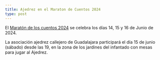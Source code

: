 ```yaml
---
title: Ajedrez en el Maraton de Cuentos 2024
type: post
---
```


El [Maratón de los cuentos 2024](https://www.maratondeloscuentos.org/es/maraton-cuentos-2024/) se celebra los días 14, 15 y 16 de Junio de 2024.
                
La asociación ajedrez callejero de Guadalajara participará el día 15 de junio (sábado) desde las 19, en la zona de los jardines del infantado con mesas para jugar al Ajedrez.
